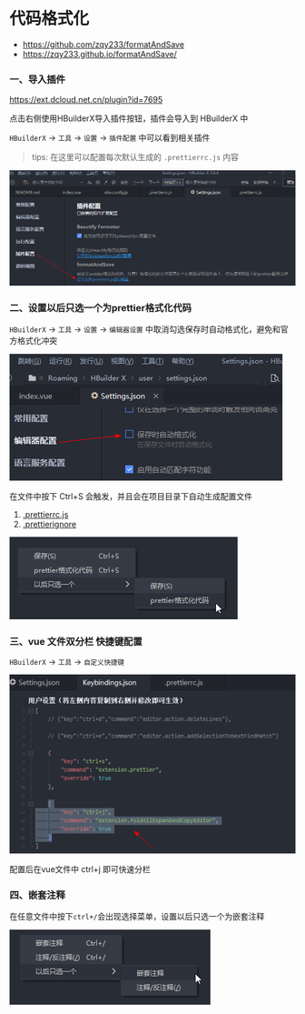 # 代码格式化

- https://github.com/zqy233/formatAndSave
- https://zqy233.github.io/formatAndSave/

### 一、导入插件

https://ext.dcloud.net.cn/plugin?id=7695

点击右侧使用HBuilderX导入插件按钮，插件会导入到 HBuilderX 中

`HBuilderX` -> `工具` -> `设置` -> `插件配置` 中可以看到相关插件

> tips: 在这里可以配置每次默认生成的 `.prettierrc.js` 内容

![](./images/02-代码格式化-1690947706965.png)

### 二、设置以后只选一个为prettier格式化代码

`HBuilderX` -> `工具` -> `设置` -> `编辑器设置` 中取消勾选保存时自动格式化，避免和官方格式化冲突

![](./images/02-代码格式化-1690948120182.png)

在文件中按下 Ctrl+S 会触发，并且会在项目目录下自动生成配置文件

1. [.prettierrc.js](./prettier/.prettierrc.js)
2. [.prettierignore](./prettier/.prettierignore)

![](./images/02-代码格式化-1690947051126.png)

### 三、vue 文件双分栏 快捷键配置

`HBuilderX` -> `工具` -> `自定义快捷键`

![](./images/02-代码格式化-1690947832280.png)

配置后在vue文件中 ctrl+j 即可快速分栏

### 四、嵌套注释

在任意文件中按下`ctrl+/`会出现选择菜单，设置以后只选一个为嵌套注释

![](./images/02-代码格式化-1690947991591.png)
